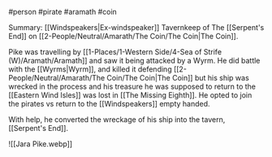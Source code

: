 #person #pirate #aramath #coin 

Summary: [[Windspeakers|Ex-windspeaker]] Tavernkeep of The [[Serpent's End]] on [[2-People/Neutral/Amarath/The Coin/The Coin|The Coin]].

Pike was travelling by [[1-Places/1-Western Side/4-Sea of Strife (W)/Aramath/Aramath]] and saw it being attacked by a Wyrm.  He did battle with the [[Wyrms|Wyrm]], and killed it defending [[2-People/Neutral/Amarath/The Coin/The Coin|The Coin]] but his ship was wrecked in the process and his treasure he was supposed to return to the [[Eastern Wind Isles]] was lost in [[The Missing Eighth]].  He opted to join the pirates vs return to the [[Windspeakers]] empty handed.  

With help, he converted the wreckage of his ship into the tavern, [[Serpent's End]].


![[Jara Pike.webp]]